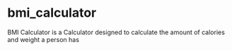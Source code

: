 # bmi_calculator
BMI Calculator is a Calculator designed to calculate the amount of calories and weight a person has
